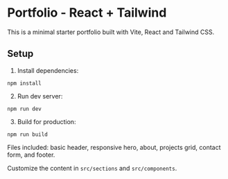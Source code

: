 # Portfolio - React + Tailwind

This is a minimal starter portfolio built with Vite, React and Tailwind CSS.

## Setup

1. Install dependencies:
```
npm install
```

2. Run dev server:
```
npm run dev
```

3. Build for production:
```
npm run build
```

Files included: basic header, responsive hero, about, projects grid, contact form, and footer.

Customize the content in `src/sections` and `src/components`.
